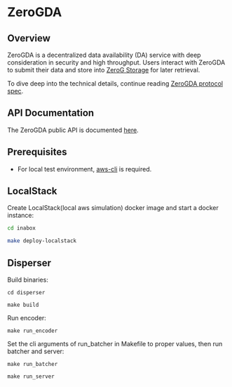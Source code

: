 # ZeroGDA

## Overview

ZeroGDA is a decentralized data availability (DA) service with deep consideration in security and high throughput. Users interact with ZeroGDA to submit their data and store into [ZeroG Storage](https://github.com/zero-gravity-labs/zerog-storage-client) for later retrieval.

To dive deep into the technical details, continue reading [ZeroGDA protocol spec](docs/spec/overview.md).

## API Documentation

The ZeroGDA public API is documented [here](api/docs/).

## Prerequisites

* For local test environment, [aws-cli](https://aws.amazon.com/cn/cli/) is required.

## LocalStack

Create LocalStack(local aws simulation) docker image and start a docker instance:

```bash
cd inabox

make deploy-localstack
```

## Disperser

Build binaries:

```
cd disperser

make build
```

Run encoder:

```
make run_encoder
```

Set the cli arguments of run\_batcher in Makefile to proper values, then run batcher and server:

```
make run_batcher

make run_server
```
